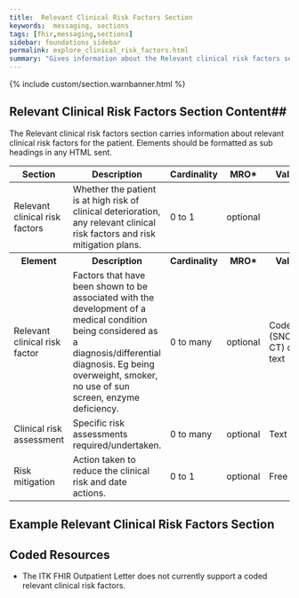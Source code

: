 ```yaml
---
title: 	Relevant Clinical Risk Factors Section
keywords:  messaging, sections
tags: [fhir,messaging,sections]
sidebar: foundations_sidebar
permalink: explore_clinical_risk_factors.html
summary: "Gives information about the Relevant clinical risk factors section"
---
```


{% include custom/section.warnbanner.html %}

## Relevant Clinical Risk Factors Section Content##
The Relevant clinical risk factors section carries information about relevant clinical risk factors for the patient. Elements should be formatted as sub headings in any HTML sent.

<table style="width:100%;max-width: 100%;">
	<thead>
		<tr>
			<th width="18%">Section</th>
			<th width="30%">Description</th>
			<th width="11%">Cardinality</th>
			<th width="11%">MRO*</th>
			<th width="30%">Values</th>
		</tr>
	</thead>
<tbody>
  <tr>
   <td>Relevant clinical risk factors</td>
   <td>Whether the patient is at high risk of clinical deterioration, any relevant clinical risk factors and risk mitigation plans.</td>
   <td>0 to 1</td>
   <td>optional</td>
   <td>&nbsp;</td>
  </tr>
		<tr>
			<th>Element</th>
			<th>Description</th>
			<th>Cardinality</th>
			<th>MRO*</th>
			<th>Values</th>
		</tr>
  <tr>
   <td>Relevant clinical risk factor</td>
   <td>Factors that have been shown to be associated with the development of a medical condition being considered as a diagnosis/differential diagnosis. Eg being overweight, smoker, no use of sun screen, enzyme deficiency.</td>
   <td>0 to many</td>
   <td>optional</td>
   <td>Coded (SNOMED CT) or text</td>
  </tr>
  <tr>
   <td>Clinical risk assessment</td>
   <td>Specific risk assessments required/undertaken.</td>
   <td>0 to many</td>
   <td>optional</td>
   <td>Text</td>
  </tr>
  <tr>
   <td>Risk mitigation</td>
   <td>Action taken to reduce the clinical risk and date actions.</td>
   <td>0 to 1</td>
   <td>optional</td>
   <td>Free text.</td>
  </tr>
 </tbody>
</table>

##  Example Relevant Clinical Risk Factors Section ##

<script src="https://gist.github.com/IOPS-DEV/f6d8aa342d912ba92bd8097a6ac1c94e.js"></script>

## Coded Resources ##

- The ITK FHIR Outpatient Letter does not currently support a coded relevant clinical risk factors.

 







